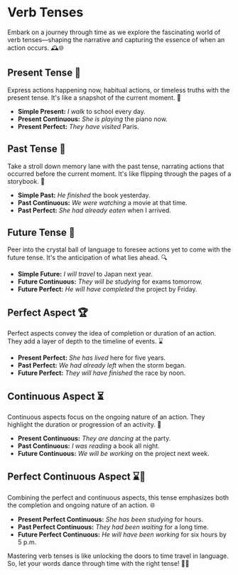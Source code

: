 # Verb Tenses

Embark on a journey through time as we explore the fascinating world of verb tenses—shaping the narrative and capturing the essence of when an action occurs. 🕰️🌐

## Present Tense 🎁

Express actions happening now, habitual actions, or timeless truths with the present tense. It's like a snapshot of the current moment. 📸

- **Simple Present:** _I walk_ to school every day.
- **Present Continuous:** _She is playing_ the piano now.
- **Present Perfect:** _They have visited_ Paris.

## Past Tense 📜

Take a stroll down memory lane with the past tense, narrating actions that occurred before the current moment. It's like flipping through the pages of a storybook. 📖

- **Simple Past:** _He finished_ the book yesterday.
- **Past Continuous:** _We were watching_ a movie at that time.
- **Past Perfect:** _She had already eaten_ when I arrived.

## Future Tense 🔮

Peer into the crystal ball of language to foresee actions yet to come with the future tense. It's the anticipation of what lies ahead. 🔍

- **Simple Future:** _I will travel_ to Japan next year.
- **Future Continuous:** _They will be studying_ for exams tomorrow.
- **Future Perfect:** _He will have completed_ the project by Friday.

## Perfect Aspect 🏆

Perfect aspects convey the idea of completion or duration of an action. They add a layer of depth to the timeline of events. ⌛

- **Present Perfect:** _She has lived_ here for five years.
- **Past Perfect:** _We had already left_ when the storm began.
- **Future Perfect:** _They will have finished_ the race by noon.

## Continuous Aspect ⏳

Continuous aspects focus on the ongoing nature of an action. They highlight the duration or progression of an activity. 🔄

- **Present Continuous:** _They are dancing_ at the party.
- **Past Continuous:** _I was reading_ a book all night.
- **Future Continuous:** _We will be working_ on the project next week.

## Perfect Continuous Aspect ⌛🔄

Combining the perfect and continuous aspects, this tense emphasizes both the completion and ongoing nature of an action. 🌐

- **Present Perfect Continuous:** _She has been studying_ for hours.
- **Past Perfect Continuous:** _They had been waiting_ for a long time.
- **Future Perfect Continuous:** _He will have been working_ for six hours by 5 p.m.

Mastering verb tenses is like unlocking the doors to time travel in language. So, let your words dance through time with the right tense! 🕺💬
